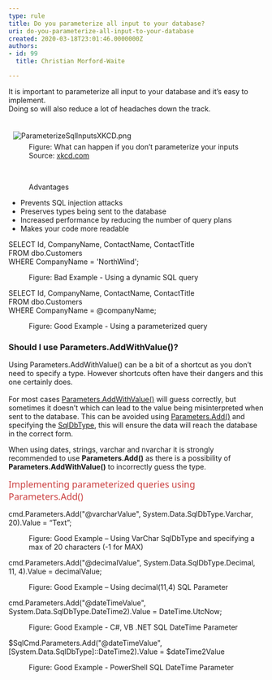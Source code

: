 ```yaml
---
type: rule
title: Do you parameterize all input to your database?
uri: do-you-parameterize-all-input-to-your-database
created: 2020-03-18T23:01:46.0000000Z
authors:
- id: 99
  title: Christian Morford-Waite

---
```




<span class='intro'> It is important to parameterize all input to your database and it’s easy to implement.<br>Doing so will also reduce a lot of headaches down the track.<div><br>&#160;<img src="ParameterizeSqlInputsXKCD.png" alt="ParameterizeSqlInputsXKCD.png" style="margin&#58;5px;" /><dd class="ssw15-rteElement-FigureNormal">Figure&#58; What can happen if you don’t parameterize your inputs<br>Source&#58;&#160;<a href="https&#58;//xkcd.com/327/">xkcd.com​</a><br></dd></div> </span>

<p class="ssw15-rteElement-P">​​<br></p><dd class="ssw15-rteElement-FigureGood">​Advantages<br></dd><ul><li>​Prevents SQL injection attacks</li><li>Preserves types being sent to the database</li><li>Increased performance by reducing the number of query plans</li><li>Makes your code more readable<br></li></ul><p class="ssw15-rteElement-CodeArea">​SELECT Id, CompanyName, ContactName, ContactTitle<br>FROM dbo.Customers<br>WHERE CompanyName = 'NorthWind';<br></p><dd class="ssw15-rteElement-FigureBad">​Figure&#58; Bad Example - Using a dynamic SQL query<br></dd><p class="ssw15-rteElement-CodeArea">SELECT Id, CompanyName, ContactName, ContactTitle<br>FROM dbo.Customers<br>WHERE CompanyName = @companyName;<br></p><dd class="ssw15-rteElement-FigureGood">​Figure&#58; Good Example - Using a parameterized query​<br></dd><h3 class="ssw15-rteElement-H3">​​Should I use Parameters.AddWithValue()?<br></h3><p>Using Parameters.AddWithValue() can be a bit of a shortcut as you don’t need to specify a type. However shortcuts often have their dangers and this one certainly does.<br><br>For most cases <a href="https&#58;//docs.microsoft.com/en-us/dotnet/api/system.data.sqlclient.sqlparametercollection.addwithvalue?view=netframework-4.8">Parameters.AddWithValue()</a>&#160;will guess correctly, but sometimes it doesn’t which can lead to the value being misinterpreted when sent to the database.&#160;This can be avoided using <a href="https&#58;//docs.microsoft.com/en-us/dotnet/api/system.data.sqlclient.sqlparametercollection.add?view=netframework-4.8">Parameters.Add()</a> and specifying the <a href="https&#58;//docs.microsoft.com/en-us/dotnet/api/system.data.sqldbtype?view=netframework-4.8">SqlDbType</a>, this will ensure the data will reach the database in the correct form.​<br></p><p class="ssw15-rteElement-P">When using dates, strings, varchar and nvarchar it is strongly recommended to use <strong>Parameters.Add()</strong> as there is a possibility of <strong>Parameters.AddWithValue()</strong> to incorrectly guess the type.&#160;<br></p><p>​<span style="color&#58;#cc4141;font-family&#58;&quot;segoe ui&quot;, &quot;trebuchet ms&quot;, tahoma, arial, verdana, sans-serif;font-size&#58;18px;">​​</span><span style="color&#58;#cc4141;font-family&#58;&quot;segoe ui&quot;, &quot;trebuchet ms&quot;, tahoma, arial, verdana, sans-serif;font-size&#58;18px;">​Implementing parameterized queries using Parameters.Add()</span></p><p class="ssw15-rteElement-CodeArea">cmd.Parameters.Add(&quot;@varcharValue&quot;, System.Data.SqlDbType.Varchar, 20).Value = “Text”;<br></p><dd class="ssw15-rteElement-FigureGood">​​Figure&#58; Good Example – Using VarChar SqlDbType and specifying a max of 20 characters (-1 for MAX)<br></dd><p class="ssw15-rteElement-CodeArea">cmd.Parameters.Add(&quot;@decimalValue&quot;, System.Data.SqlDbType.Decimal, 11, 4).Value = decimalValue;<br></p><dd class="ssw15-rteElement-FigureGood">​Figure&#58; Good Example – Using decimal(11,4) SQL Parameter<br></dd><p class="ssw15-rteElement-CodeArea">​​cmd.Parameters.Add(&quot;@dateTimeValue&quot;, System.Data.SqlDbType.DateTime2).Value = DateTime.UtcNow;<br></p><dd class="ssw15-rteElement-FigureGood">​Figure&#58; Good Example - C#, VB .NET SQL DateTime Parameter<br></dd><p class="ssw15-rteElement-CodeArea">​$SqlCmd.Parameters.Add(&quot;@dateTimeValue&quot;, [System.Data.SqlDbType]&#58;&#58;DateTime2).Value = $dateTime2Value<br></p><dd class="ssw15-rteElement-FigureGood">​Figure&#58; Good Example - PowerShell SQL DateTime Parameter<br></dd><p></p>


